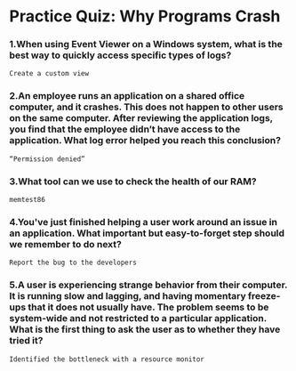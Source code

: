 # Practice Quiz: Why Programs Crash

### 1.When using Event Viewer on a Windows system, what is the best way to quickly access specific types of logs?

    Create a custom view

### 2.An employee runs an application on a shared office computer, and it crashes. This does not happen to other users on the same computer. After reviewing the application logs, you find that the employee didn’t have access to the application. What log error helped you reach this conclusion?

    “Permission denied”

### 3.What tool can we use to check the health of our RAM?

    memtest86

### 4.You've just finished helping a user work around an issue in an application. What important but easy-to-forget step should we remember to do next?

    Report the bug to the developers

### 5.A user is experiencing strange behavior from their computer. It is running slow and lagging, and having momentary freeze-ups that it does not usually have. The problem seems to be system-wide and not restricted to a particular application. What is the first thing to ask the user as to whether they have tried it?


    Identified the bottleneck with a resource monitor
